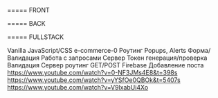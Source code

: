 
=====   FRONT



=====   BACK



=====   FULLSTACK

Vanilla JavaScript/CSS
e-commerce-0
    Роутинг
    Popups, Alerts
    Форма/Валидация
    Работа с запросами
    Сервер
    Токен генерация/проверка
    Валидация
    Сервер роутинг
    GET/POST
    Firebase
    Добавление поста 
https://www.youtube.com/watch?v=0-NF3JMs4E8&t=398s
https://www.youtube.com/watch?v=yYSfOe0QBOk&t=5407s
https://www.youtube.com/watch?v=V9lxabUi4Xo



